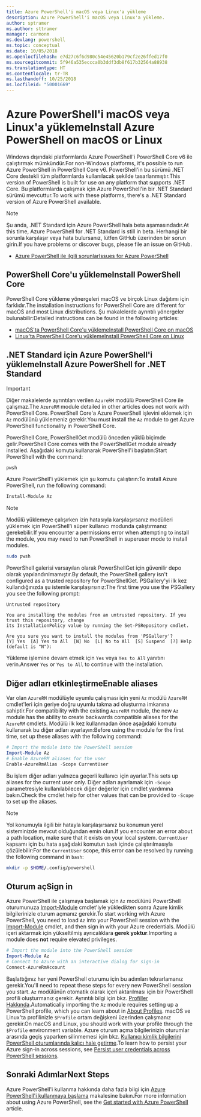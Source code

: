 ```yaml
---
title: Azure PowerShell'i macOS veya Linux'a yükleme
description: Azure PowerShell'i macOS veya Linux'a yükleme.
author: sptramer
ms.author: sttramer
manager: carmonm
ms.devlang: powershell
ms.topic: conceptual
ms.date: 10/05/2018
ms.openlocfilehash: e7d27c6f6d980c54e45620b179cf2e26ffed17f0
ms.sourcegitcommit: 5f946a535eccca0b3ddf3db8f617b32564a88938
ms.translationtype: HT
ms.contentlocale: tr-TR
ms.lasthandoff: 10/25/2018
ms.locfileid: "50001669"
---
```

# <a name="install-azure-powershell-on-macos-or-linux"></a><span data-ttu-id="7d33d-103">Azure PowerShell'i macOS veya Linux'a yükleme</span><span class="sxs-lookup"><span data-stu-id="7d33d-103">Install Azure PowerShell on macOS or Linux</span></span>

<span data-ttu-id="7d33d-104">Windows dışındaki platformlarda Azure PowerShell'i PowerShell Core v6 ile çalıştırmak mümkündür.</span><span class="sxs-lookup"><span data-stu-id="7d33d-104">For non-Windows platforms, it's possible to run Azure PowerShell in PowerShell Core v6.</span></span> <span data-ttu-id="7d33d-105">PowerShell'in bu sürümü .NET Core destekli tüm platformlarda kullanılacak şekilde tasarlanmıştır.</span><span class="sxs-lookup"><span data-stu-id="7d33d-105">This version of PowerShell is built for use on any platform that supports .NET Core.</span></span> <span data-ttu-id="7d33d-106">Bu platformlarda çalışmak için Azure PowerShell'in bir .NET Standard sürümü mevcuttur.</span><span class="sxs-lookup"><span data-stu-id="7d33d-106">To work with these platforms, there's a .NET Standard version of Azure PowerShell available.</span></span>

> [!NOTE]
> <span data-ttu-id="7d33d-107">Şu anda, .NET Standard için Azure PowerShell hala beta aşamasındadır.</span><span class="sxs-lookup"><span data-stu-id="7d33d-107">At this time, Azure PowerShell for .NET Standard is still in beta.</span></span>
> <span data-ttu-id="7d33d-108">Herhangi bir sorunla karşılaşır veya hata bulursanız, lütfen GitHub üzerinden bir sorun girin.</span><span class="sxs-lookup"><span data-stu-id="7d33d-108">If you have problems or discover bugs, please file an issue on GitHub.</span></span>
>
> * [<span data-ttu-id="7d33d-109">Azure PowerShell ile ilgili sorunlar</span><span class="sxs-lookup"><span data-stu-id="7d33d-109">Issues for Azure PowerShell</span></span>](https://github.com/azure/azure-docs-powershell/issues)

## <a name="install-powershell-core"></a><span data-ttu-id="7d33d-110">PowerShell Core'u yükleme</span><span class="sxs-lookup"><span data-stu-id="7d33d-110">Install PowerShell Core</span></span>

<span data-ttu-id="7d33d-111">PowerShell Core yükleme yönergeleri macOS ve birçok Linux dağıtımı için farklıdır.</span><span class="sxs-lookup"><span data-stu-id="7d33d-111">The installation instructions for PowerShell Core are different for macOS and most Linux distributions.</span></span>
<span data-ttu-id="7d33d-112">Şu makalelerde ayrıntılı yönergeler bulunabilir:</span><span class="sxs-lookup"><span data-stu-id="7d33d-112">Detailed instructions can be found in the following articles:</span></span>

* [<span data-ttu-id="7d33d-113">macOS'ta PowerShell Core'u yükleme</span><span class="sxs-lookup"><span data-stu-id="7d33d-113">Install PowerShell Core on macOS</span></span>](/powershell/scripting/setup/installing-powershell-core-on-macos)
* [<span data-ttu-id="7d33d-114">Linux'ta PowerShell Core'u yükleme</span><span class="sxs-lookup"><span data-stu-id="7d33d-114">Install PowerShell Core on Linux</span></span>](/powershell/scripting/setup/installing-powershell-core-on-linux)

## <a name="install-azure-powershell-for-net-standard"></a><span data-ttu-id="7d33d-115">.NET Standard için Azure PowerShell'i yükleme</span><span class="sxs-lookup"><span data-stu-id="7d33d-115">Install Azure PowerShell for .NET Standard</span></span>

> [!IMPORTANT]
> <span data-ttu-id="7d33d-116">Diğer makalelerde ayrıntıları verilen `AzureRM` modülü PowerShell Core ile çalışmaz.</span><span class="sxs-lookup"><span data-stu-id="7d33d-116">The `AzureRM` module detailed in other articles does not work with PowerShell Core.</span></span>
> <span data-ttu-id="7d33d-117">PowerShell Core'a Azure PowerShell işlevini eklemek için `Az` modülünü yüklemeniz gerekir.</span><span class="sxs-lookup"><span data-stu-id="7d33d-117">You must install the `Az` module to get Azure PowerShell functionality in PowerShell Core.</span></span>

<span data-ttu-id="7d33d-118">PowerShell Core, PowerShellGet modülü önceden yüklü biçimde gelir.</span><span class="sxs-lookup"><span data-stu-id="7d33d-118">PowerShell Core comes with the PowerShellGet module already installed.</span></span> <span data-ttu-id="7d33d-119">Aşağıdaki komutu kullanarak PowerShell'i başlatın:</span><span class="sxs-lookup"><span data-stu-id="7d33d-119">Start PowerShell with the command:</span></span>

```bash
pwsh
```

<span data-ttu-id="7d33d-120">Azure PowerShell'i yüklemek için şu komutu çalıştırın:</span><span class="sxs-lookup"><span data-stu-id="7d33d-120">To install Azure PowerShell, run the following command:</span></span>

```powershell
Install-Module Az
```

> [!NOTE]
> <span data-ttu-id="7d33d-121">Modülü yüklemeye çalışırken izin hatasıyla karşılaşırsanız modülleri yüklemek için PowerShell'i süper kullanıcı modunda çalıştırmanız gerekebilir.</span><span class="sxs-lookup"><span data-stu-id="7d33d-121">If you encounter a permissions error when attempting to install the module, you may need to run PowerShell in superuser mode to install modules.</span></span>
>
> ```bash
> sudo pwsh
> ```

<span data-ttu-id="7d33d-122">PowerShell galerisi varsayılan olarak PowerShellGet için güvenilir depo olarak yapılandırılmamıştır.</span><span class="sxs-lookup"><span data-stu-id="7d33d-122">By default, the PowerShell gallery isn't configured as a trusted repository for PowerShellGet.</span></span> <span data-ttu-id="7d33d-123">PSGallery'yi ilk kez kullandığınızda şu istemle karşılaşırsınız:</span><span class="sxs-lookup"><span data-stu-id="7d33d-123">The first time you use the PSGallery you see the following prompt:</span></span>

```output
Untrusted repository

You are installing the modules from an untrusted repository. If you trust this repository, change
its InstallationPolicy value by running the Set-PSRepository cmdlet.

Are you sure you want to install the modules from 'PSGallery'?
[Y] Yes  [A] Yes to All  [N] No  [L] No to All  [S] Suspend  [?] Help (default is "N"):
```

<span data-ttu-id="7d33d-124">Yükleme işlemine devam etmek için `Yes` veya `Yes to All` yanıtını verin.</span><span class="sxs-lookup"><span data-stu-id="7d33d-124">Answer `Yes` or `Yes to All` to continue with the installation.</span></span>

## <a name="enable-aliases"></a><span data-ttu-id="7d33d-125">Diğer adları etkinleştirme</span><span class="sxs-lookup"><span data-stu-id="7d33d-125">Enable aliases</span></span>

<span data-ttu-id="7d33d-126">Var olan `AzureRM` modülüyle uyumlu çalışması için yeni `Az` modülü `AzureRM` cmdlet'leri için geriye doğru uyumlu takma ad oluşturma imkanına sahiptir.</span><span class="sxs-lookup"><span data-stu-id="7d33d-126">For compatibility with the existing `AzureRM` module, the new `Az` module has the ability to create backwards compatible aliases for the `AzureRM` cmdlets.</span></span> <span data-ttu-id="7d33d-127">Modülü ilk kez kullanmadan önce aşağıdaki komutu kullanarak bu diğer adları ayarlayın:</span><span class="sxs-lookup"><span data-stu-id="7d33d-127">Before using the module for the first time, set up these aliases with the following command:</span></span>

```powershell
# Import the module into the PowerShell session
Import-Module Az
# Enable AzureRM aliases for the user
Enable-AzureRmAlias -Scope CurrentUser
```

<span data-ttu-id="7d33d-128">Bu işlem diğer adları yalnızca geçerli kullanıcı için ayarlar.</span><span class="sxs-lookup"><span data-stu-id="7d33d-128">This sets up aliases for the current user only.</span></span> <span data-ttu-id="7d33d-129">Diğer adları ayarlamak için `-Scope` parametresiyle kullanılabilecek diğer değerler için cmdlet yardımına bakın.</span><span class="sxs-lookup"><span data-stu-id="7d33d-129">Check the cmdlet help for other values that can be provided to `-Scope` to set up the aliases.</span></span>

> [!NOTE]
> <span data-ttu-id="7d33d-130">Yol konumuyla ilgili bir hatayla karşılaşırsanız bu konumun yerel sisteminizde mevcut olduğundan emin olun.</span><span class="sxs-lookup"><span data-stu-id="7d33d-130">If you encounter an error about a path location, make sure that it exists on your local system.</span></span> <span data-ttu-id="7d33d-131">`CurrentUser` kapsamı için bu hata aşağıdaki komutun `bash` içinde çalıştırılmasıyla çözülebilir:</span><span class="sxs-lookup"><span data-stu-id="7d33d-131">For the `CurrentUser` scope, this error can be resolved by running the following command in `bash`:</span></span>
>
> ```bash
> mkdir -p $HOME/.config/powershell
> ```

## <a name="sign-in"></a><span data-ttu-id="7d33d-132">Oturum aç</span><span class="sxs-lookup"><span data-stu-id="7d33d-132">Sign in</span></span>

<span data-ttu-id="7d33d-133">Azure PowerShell ile çalışmaya başlamak için `Az` modülünü PowerShell oturumunuza [Import-Module](/powershell/module/Microsoft.PowerShell.Core/Import-Module) cmdlet'iyle yükledikten sonra Azure kimlik bilgilerinizle oturum açmanız gerekir.</span><span class="sxs-lookup"><span data-stu-id="7d33d-133">To start working with Azure PowerShell, you need to load `Az` into your PowerShell session with the [Import-Module](/powershell/module/Microsoft.PowerShell.Core/Import-Module) cmdlet, and then sign in with your Azure credentials.</span></span> <span data-ttu-id="7d33d-134">Modülü içeri aktarmak için yükseltilmiş ayrıcalıklara __gerek yoktur__.</span><span class="sxs-lookup"><span data-stu-id="7d33d-134">Importing a module does __not__ require elevated privileges.</span></span>

```powershell
# Import the module into the PowerShell session
Import-Module Az
# Connect to Azure with an interactive dialog for sign-in
Connect-AzureRmAccount
```

<span data-ttu-id="7d33d-135">Başlattığınız her yeni PowerShell oturumu için bu adımları tekrarlamanız gerekir.</span><span class="sxs-lookup"><span data-stu-id="7d33d-135">You'll need to repeat these steps for every new PowerShell session you start.</span></span> <span data-ttu-id="7d33d-136">`Az` modülünün otomatik olarak içeri aktarılması için bir PowerShell profili oluşturmanız gerekir. Ayrıntılı bilgi için bkz. [Profiller Hakkında](/powershell/module/microsoft.powershell.core/about/about_profiles).</span><span class="sxs-lookup"><span data-stu-id="7d33d-136">Automatically importing the `Az` module requires setting up a PowerShell profile, which you can learn about in [About Profiles](/powershell/module/microsoft.powershell.core/about/about_profiles).</span></span>
<span data-ttu-id="7d33d-137">macOS ve Linux'ta profilinizle `$Profile` ortam değişkeni üzerinden çalışmanız gerekir.</span><span class="sxs-lookup"><span data-stu-id="7d33d-137">On macOS and Linux, you should work with your profile through the `$Profile` environment variable.</span></span> <span data-ttu-id="7d33d-138">Azure oturum açma bilgilerinizin oturumlar arasında geçiş yaparken silinmemesi için bkz. [Kullanıcı kimlik bilgilerini PowerShell oturumlarında kalıcı hale getirme](context-persistence.md).</span><span class="sxs-lookup"><span data-stu-id="7d33d-138">To learn how to persist your Azure sign-in across sessions, see [Persist user credentials across PowerShell sessions](context-persistence.md).</span></span>

## <a name="next-steps"></a><span data-ttu-id="7d33d-139">Sonraki Adımlar</span><span class="sxs-lookup"><span data-stu-id="7d33d-139">Next Steps</span></span>

<span data-ttu-id="7d33d-140">Azure PowerShell'i kullanma hakkında daha fazla bilgi için [Azure PowerShell'i kullanmaya başlama](get-started-azureps.md) makalesine bakın.</span><span class="sxs-lookup"><span data-stu-id="7d33d-140">For more information about using Azure PowerShell, see the [Get started with Azure PowerShell](get-started-azureps.md) article.</span></span>
